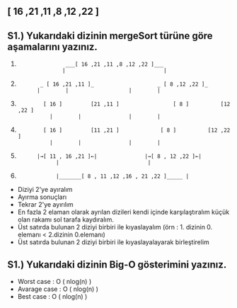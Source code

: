 ## [ 16 ,21 ,11 ,8 ,12 ,22 ] 
## S1.) Yukarıdaki dizinin mergeSort türüne göre aşamalarını yazınız.


1.				      ___[ 16 ,21 ,11 ,8 ,12 ,22 ]___
				     |                               |
2.			  _ [ 16 ,21 ,11 ]_ 		           _ [ 8 ,12 ,22 ]_
			 |		  |	                  |		   |
3.		       [ 16 ]         [21 ,11 ]                 [ 8 ]          [12 ,22 ]
		         | 		  |		          |		   |
4.		       [ 16 ]         [11 ,21 ]    	    	[ 8 ]          [12 ,22 ]
		         | 		  |		          |		   |
5.			 |→[ 11 , 16 ,21 ]←|			   |→[ 8 , 12 ,22 ]←|
				   |				            |
6.				   |_______[ 8 , 11 ,12 ,16 , 21 ,22 ]_____ |

* Diziyi 2'ye ayıralım
* Ayırma sonuçları
* Tekrar 2'ye ayırılım
* En fazla 2 elaman olarak ayrılan 
  dizileri kendi içinde karşılaştıralım küçük 
  olan rakamı sol tarafa kaydıralım.
* Üst satırda bulunan 2 diziyi birbiri ile kıyaslayalım 
  (örn : 1. dizinin 0. elemanı < 2.dizinin 0.elemanı)
* Üst satırda bulunan 2 diziyi birbiri ile 
  kıyaslayalayarak birleştirelim

## S1.) Yukarıdaki dizinin Big-O gösterimini yazınız.

* Worst case   : O ( nlog(n) )
* Avarage case : O ( nlog(n) )
* Best  case   : O ( nlog(n) )

